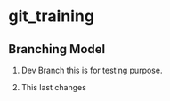 # git_training

## Branching Model

1. Dev Branch this is for testing purpose.

2. This last changes
